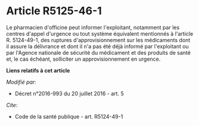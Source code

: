 # Article R5125-46-1

Le pharmacien d'officine peut informer l'exploitant, notamment par les      centres d'appel d'urgence ou tout système
équivalent mentionnés à l'article R. 5124-49-1, des ruptures d'approvisionnement sur les médicaments dont il assure la
délivrance et dont il n'a pas été déjà informé par l'exploitant ou par l'Agence nationale de sécurité du médicament et des
produits de santé et, le cas échéant, solliciter un approvisionnement en urgence.

**Liens relatifs à cet article**

_Modifié par_:

  - Décret n°2016-993 du 20 juillet 2016 - art. 5

_Cite_:

  - Code de la santé publique - art. R5124-49-1
